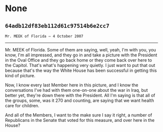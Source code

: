 # None
## `64adb12df83eb112d61c97514b6e2cc7`
`Mr. MEEK of Florida — 4 October 2007`

---


Mr. MEEK of Florida. Some of them are saying, well, yeah, I'm with 
you, you know, I'm all impressed, and they go in and take a picture 
with the President in the Oval Office and they go back home or they 
come back over here to the Capitol. That's what's happening very 
quietly. I just want to put that out because that's the way the White 
House has been successful in getting this kind of picture.

Now, I know every last Member here in this picture, and I know the 
conversations I've had with them one-on-one about the war in Iraq, but 
better yet, they're down there with the President. All I'm saying is 
that all of the groups, some, was it 270 and counting, are saying that 
we want health care for children.

And all of the Members, I want to the make sure I say it right, a 
number of Republicans in the Senate that voted for this measure, and 
over here in the House?